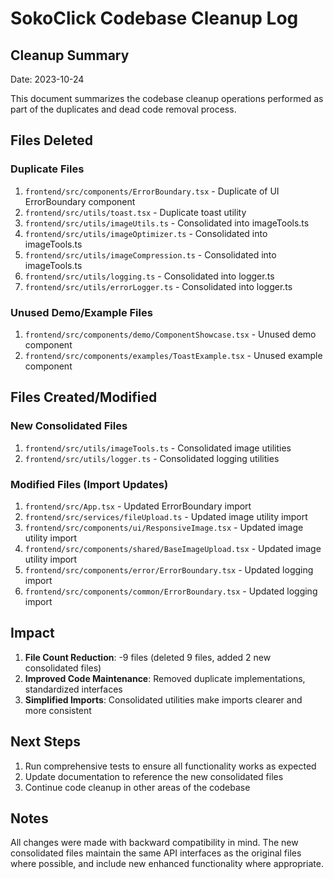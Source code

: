 # SokoClick Codebase Cleanup Log

## Cleanup Summary
Date: 2023-10-24

This document summarizes the codebase cleanup operations performed as part of the duplicates and dead code removal process.

## Files Deleted

### Duplicate Files
1. `frontend/src/components/ErrorBoundary.tsx` - Duplicate of UI ErrorBoundary component
2. `frontend/src/utils/toast.tsx` - Duplicate toast utility
3. `frontend/src/utils/imageUtils.ts` - Consolidated into imageTools.ts
4. `frontend/src/utils/imageOptimizer.ts` - Consolidated into imageTools.ts
5. `frontend/src/utils/imageCompression.ts` - Consolidated into imageTools.ts
6. `frontend/src/utils/logging.ts` - Consolidated into logger.ts
7. `frontend/src/utils/errorLogger.ts` - Consolidated into logger.ts

### Unused Demo/Example Files
1. `frontend/src/components/demo/ComponentShowcase.tsx` - Unused demo component
2. `frontend/src/components/examples/ToastExample.tsx` - Unused example component

## Files Created/Modified

### New Consolidated Files
1. `frontend/src/utils/imageTools.ts` - Consolidated image utilities
2. `frontend/src/utils/logger.ts` - Consolidated logging utilities

### Modified Files (Import Updates)
1. `frontend/src/App.tsx` - Updated ErrorBoundary import
2. `frontend/src/services/fileUpload.ts` - Updated image utility import
3. `frontend/src/components/ui/ResponsiveImage.tsx` - Updated image utility import
4. `frontend/src/components/shared/BaseImageUpload.tsx` - Updated image utility import
5. `frontend/src/components/error/ErrorBoundary.tsx` - Updated logging import
6. `frontend/src/components/common/ErrorBoundary.tsx` - Updated logging import

## Impact

1. **File Count Reduction**: -9 files (deleted 9 files, added 2 new consolidated files)
2. **Improved Code Maintenance**: Removed duplicate implementations, standardized interfaces
3. **Simplified Imports**: Consolidated utilities make imports clearer and more consistent

## Next Steps

1. Run comprehensive tests to ensure all functionality works as expected
2. Update documentation to reference the new consolidated files
3. Continue code cleanup in other areas of the codebase

## Notes

All changes were made with backward compatibility in mind. The new consolidated files maintain the same API interfaces as the original files where possible, and include new enhanced functionality where appropriate. 
